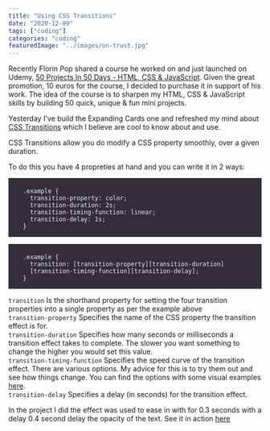 ```yaml
---
title: "Using CSS Transitions"
date: "2020-12-09"
tags: ["coding"]
categories: "coding"
featuredImage: "../images/on-trust.jpg"
---
```


Recently Florin Pop shared a course he worked on and just launched on Udemy, [50 Projects In 50 Days - HTML, CSS & JavaScript](https://www.udemy.com/course/50-projects-50-days/). Given the great promotion, 10 euros for the course, I decided to purchase it in support of his work. The idea of the course is to sharpen my HTML, CSS & JavaScript skills by building 50 quick, unique & fun mini projects.

Yesterday I've build the Expanding Cards one and refreshed my mind about [CSS Transitions](https://developer.mozilla.org/en-US/docs/Web/CSS/CSS_Transitions/Using_CSS_transitions) which I believe are cool to know about and use.

CSS Transitions allow you do modify a CSS property smoothly, over a given duration.

To do this you have 4 propreties at hand and you can write it in 2 ways:

<pre class="line-numbers" 
     style="width:100%; background: #352d39; color:#e3f4f5; font-family: Open Sans,sans-serif; font-size:14px">
  <code style="max-width:100vw">
    .example {
      transition-property: color;
      transition-duration: 2s;
      transition-timing-function: linear;
      transition-delay: 1s;
    }
  </code>
</pre>

<pre class="line-numbers" 
     style="width:100%; background: #352d39; color:#e3f4f5; font-family: Open Sans,sans-serif; font-size:14px">
  <code style="max-width:100vw">
    .example {
      transition: [transition-property][transition-duration]
      [transition-timing-function][transition-delay];
    }
  </code>
</pre>

`transition` Is the shorthand property for setting the four transition properties into a single property as per the example above  
`transition-property` Specifies the name of the CSS property the transition effect is for.  
`transition-duration` Specifies how many seconds or milliseconds a transition effect takes to complete. The slower you want something to change the higher you would set this value.  
`transition-timing-function` Specifies the speed curve of the transition effect. There are various options. My advice for this is to try them out and see how things change. You can find the options with some visual examples [here](https://cssreference.io/property/transition-timing-function/).  
`transition-delay` Specifies a delay (in seconds) for the transition effect.

In the project I did the effect was used to ease in with for 0.3 seconds with a delay 0.4 second delay the opacity of the text. See it in action [here](https://stefi.codes/50-JS-Projects/Expanding-Cards/index.html)
